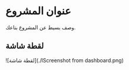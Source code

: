 # عنوان المشروع

وصف بسيط عن المشروع بتاعك.

## لقطة شاشة

![لقطة شاشة](./اScreenshot from dashboard.png)

